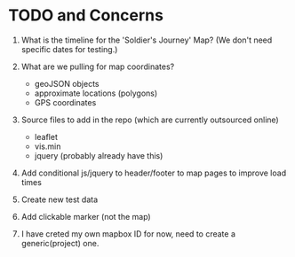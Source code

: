 # TODO and Concerns

1. What is the timeline for the 'Soldier's Journey' Map?
(We don't need specific dates for testing.)
2. What are we pulling for map coordinates?
	- geoJSON objects
	- approximate locations (polygons)
	- GPS coordinates 

3. Source files to add in the repo (which are currently outsourced online)
	- leaflet 	
	- vis.min
	- jquery (probably already have this)

4. Add conditional js/jquery to header/footer to map pages to
improve load times

5. Create new test data
6. Add clickable marker (not the map)
7. I have creted my own mapbox ID for now, need to create a generic(project) one.
